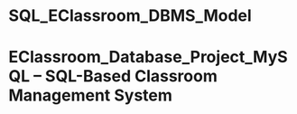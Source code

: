 # SQL_EClassroom_DBMS_Model
# EClassroom_Database_Project_MySQL – SQL-Based Classroom Management System
